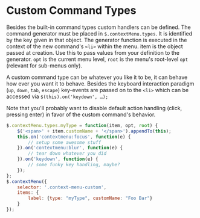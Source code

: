 # Custom Command Types

<!-- START doctoc generated TOC please keep comment here to allow auto update -->
<!-- DON'T EDIT THIS SECTION, INSTEAD RE-RUN doctoc TO UPDATE -->

<!-- END doctoc generated TOC please keep comment here to allow auto update -->

Besides the built-in command types custom handlers can be defined. The command generator must be placed in `$.contextMenu.types`. It is identified by the key given in that object. The generator function is executed in the context of the new command's `<li>` within the menu. item is the object passed at creation. Use this to pass values from your definition to the generator. `opt` is the current menu level, `root` is the menu's root-level `opt` (relevant for sub-menus only).

A custom command type can be whatever you like it to be, it can behave how ever you want it to behave. Besides the keyboard interaction paradigm (`up`, `down`, `tab`, `escape`) key-events are passed on to the `<li>` which can be accessed via `$(this).on('keydown', …);`

Note that you'll probably want to disable default action handling (click, pressing enter) in favor of the custom command's behavior.

```javascript
$.contextMenu.types.myType = function(item, opt, root) {
    $('<span>' + item.customName + '</span>').appendTo(this);
    this.on('contextmenu:focus', function(e) {
        // setup some awesome stuff
    }).on('contextmenu:blur', function(e) {
        // tear down whatever you did
    }).on('keydown', function(e) {
        // some funky key handling, maybe?
    });
};
$.contextMenu({
    selector: '.context-menu-custom', 
    items: {
        label: {type: "myType", customName: "Foo Bar"}
    }
});
```